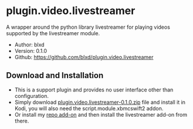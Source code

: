 # plugin.video.livestreamer
A wrapper around the python library livestreamer for playing videos supported by the livestreamer module.

- Author: blxd
- Version: 0.1.0
- Github: https://github.com/blxd/plugin.video.livestreamer

## Download and Installation

- This is a support plugin and provides no user interface other than configuration.
- Simply download [plugin.video.livestreamer-0.1.0.zip](https://github.com/blxd/plugin.video.livestreamer/releases/download/v0.1.0/plugin.video.livestreamer-0.1.0.zip) file and install it in Kodi, you will also need the script.module.xbmcswift2 addon.
- Or install my [repo add-on](https://github.com/blxd/repository.blxd.plugins) and then install the livestreamer add-on from there.
